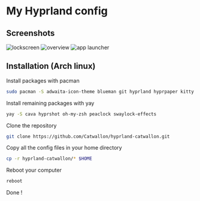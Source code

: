 
# My Hyprland config

## Screenshots

![lockscreen](https://raw.github.com/Catwallon/hyprland-catwallon/master/screenshots/1.png)
![overview](https://raw.github.com/Catwallon/hyprland-catwallon/master/screenshots/2.png)
![app launcher](https://raw.github.com/Catwallon/hyprland-catwallon/master/screenshots/3.png)

## Installation (Arch linux)

Install packages with pacman
```bash
sudo pacman -S adwaita-icon-theme blueman git hyprland hyprpaper kitty neofetch noto-fonts-emoji swayidle thunar waybar wofi zsh
```
Install remaining packages with yay
```bash
yay -S cava hyprshot oh-my-zsh peaclock swaylock-effects
```
Clone the repository
```bash
git clone https://github.com/Catwallon/hyprland-catwallon.git
```
Copy all the config files in your home directory
```bash
cp -r hyprland-catwallon/* $HOME
```
Reboot your computer
```bash
reboot
```
Done !
